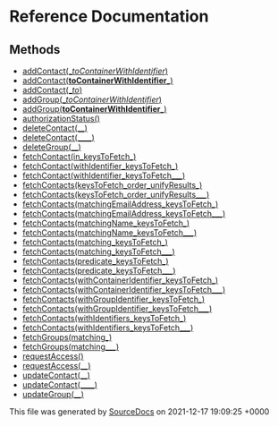 # Reference Documentation

## Methods

-   [addContact(__toContainerWithIdentifier_)](methods/addContact(__toContainerWithIdentifier_).md)
-   [addContact(__toContainerWithIdentifier___)](methods/addContact(__toContainerWithIdentifier___).md)
-   [addContact(__to_)](methods/addContact(__to_).md)
-   [addGroup(__toContainerWithIdentifier_)](methods/addGroup(__toContainerWithIdentifier_).md)
-   [addGroup(__toContainerWithIdentifier___)](methods/addGroup(__toContainerWithIdentifier___).md)
-   [authorizationStatus()](methods/authorizationStatus().md)
-   [deleteContact(__)](methods/deleteContact(__).md)
-   [deleteContact(____)](methods/deleteContact(____).md)
-   [deleteGroup(__)](methods/deleteGroup(__).md)
-   [fetchContact(in_keysToFetch_)](methods/fetchContact(in_keysToFetch_).md)
-   [fetchContact(withIdentifier_keysToFetch_)](methods/fetchContact(withIdentifier_keysToFetch_).md)
-   [fetchContact(withIdentifier_keysToFetch___)](methods/fetchContact(withIdentifier_keysToFetch___).md)
-   [fetchContacts(keysToFetch_order_unifyResults_)](methods/fetchContacts(keysToFetch_order_unifyResults_).md)
-   [fetchContacts(keysToFetch_order_unifyResults___)](methods/fetchContacts(keysToFetch_order_unifyResults___).md)
-   [fetchContacts(matchingEmailAddress_keysToFetch_)](methods/fetchContacts(matchingEmailAddress_keysToFetch_).md)
-   [fetchContacts(matchingEmailAddress_keysToFetch___)](methods/fetchContacts(matchingEmailAddress_keysToFetch___).md)
-   [fetchContacts(matchingName_keysToFetch_)](methods/fetchContacts(matchingName_keysToFetch_).md)
-   [fetchContacts(matchingName_keysToFetch___)](methods/fetchContacts(matchingName_keysToFetch___).md)
-   [fetchContacts(matching_keysToFetch_)](methods/fetchContacts(matching_keysToFetch_).md)
-   [fetchContacts(matching_keysToFetch___)](methods/fetchContacts(matching_keysToFetch___).md)
-   [fetchContacts(predicate_keysToFetch_)](methods/fetchContacts(predicate_keysToFetch_).md)
-   [fetchContacts(predicate_keysToFetch___)](methods/fetchContacts(predicate_keysToFetch___).md)
-   [fetchContacts(withContainerIdentifier_keysToFetch_)](methods/fetchContacts(withContainerIdentifier_keysToFetch_).md)
-   [fetchContacts(withContainerIdentifier_keysToFetch___)](methods/fetchContacts(withContainerIdentifier_keysToFetch___).md)
-   [fetchContacts(withGroupIdentifier_keysToFetch_)](methods/fetchContacts(withGroupIdentifier_keysToFetch_).md)
-   [fetchContacts(withGroupIdentifier_keysToFetch___)](methods/fetchContacts(withGroupIdentifier_keysToFetch___).md)
-   [fetchContacts(withIdentifiers_keysToFetch_)](methods/fetchContacts(withIdentifiers_keysToFetch_).md)
-   [fetchContacts(withIdentifiers_keysToFetch___)](methods/fetchContacts(withIdentifiers_keysToFetch___).md)
-   [fetchGroups(matching_)](methods/fetchGroups(matching_).md)
-   [fetchGroups(matching___)](methods/fetchGroups(matching___).md)
-   [requestAccess()](methods/requestAccess().md)
-   [requestAccess(__)](methods/requestAccess(__).md)
-   [updateContact(__)](methods/updateContact(__).md)
-   [updateContact(____)](methods/updateContact(____).md)
-   [updateGroup(__)](methods/updateGroup(__).md)

This file was generated by [SourceDocs](https://github.com/eneko/SourceDocs) on 2021-12-17 19:09:25 +0000